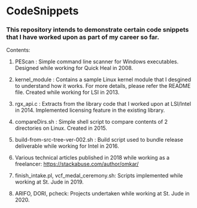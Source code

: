 # CodeSnippets
### This repository intends to demonstrate certain code snippets that I have worked upon as part of my career so far.


Contents:

1. PEScan : Simple command line scanner for Windows executables. Designed while working for Quick Heal in 2008.

2. kernel_module : Contains a sample Linux kernel module that I desgined to understand how it works. For more details, please refer the README file. Created while working for LSI    in 2013.

3. rgx_api.c : Extracts from the library code that I worked upon at LSI/Intel in 2014. Implemented licensing feature in the existing library.

4. compareDirs.sh : Simple shell script to compare contents of 2 directories on Linux. Created in 2015.

5. build-from-src-tree-ver-002.sh : Build script used to bundle release deliverable while working for Intel in 2016.

6. Various technical articles published in 2018 while working as a freelancer: https://stackabuse.com/author/omkar/

7. finish_intake.pl, vcf_medal_ceremony.sh: Scripts implemented while working at St. Jude in 2019.

8. ARIFO, DORI, pcheck: Projects undertaken while working at St. Jude in 2020.
